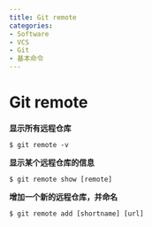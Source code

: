 ```yaml
---
title: Git remote
categories:
- Software
- VCS
- Git
- 基本命令
---
```

# Git remote

**显示所有远程仓库**

```shell
$ git remote -v
```

**显示某个远程仓库的信息**

```shell
$ git remote show [remote]
```

**增加一个新的远程仓库，并命名**

```shell
$ git remote add [shortname] [url]
```

